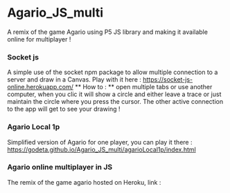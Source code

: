 # Agario_JS_multi
A remix of the game Agario using P5 JS library and making it available online for multiplayer !

### Socket js
A simple use of the socket npm package to allow multiple connection to a server and draw in a Canvas.
Play with it here : https://socket-js-online.herokuapp.com/
** How to : ** open multiple tabs or use another computer, when you clic it will show a circle and either leave a trace or just maintain the circle where you press the cursor. The other active connection to the app will get to see your drawing !

### Agario Local 1p
Simplified version of Agario for one player, you can play it there :
https://godeta.github.io/Agario_JS_multi/agarioLocal1p/index.html

### Agario online multiplayer in JS
The remix of the game agario hosted on Heroku, link : 

